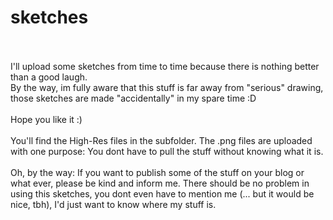 # sketches
</br>
</br>
I'll upload some sketches from time to time because there is nothing better than a good laugh. </br>
By the way, im fully aware that this stuff is far away from "serious" drawing, those sketches are made "accidentally" in my spare time :D</br></br>
Hope you like it :)
</br></br>
You'll find the High-Res files in the subfolder. The .png files are uploaded with one purpose: You dont have to pull the stuff without knowing what it is.
</br></br>
Oh, by the way: If you want to publish some of the stuff on your blog or what ever, please be kind and inform me. There should be no problem in using this sketches, you dont even have to mention me (... but it would be nice, tbh), I'd just want to know where my stuff is. 
